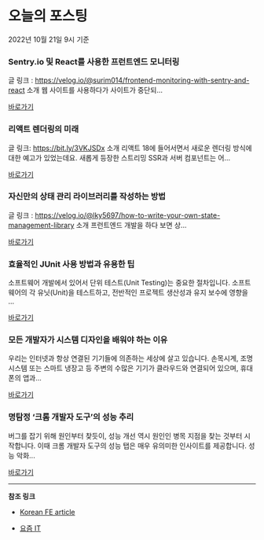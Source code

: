 # 오늘의 포스팅 
2022년 10월 21일 9시 기준 

###  Sentry.io 및 React를 사용한 프런트엔드 모니터링 

 글 링크 : https://velog.io/@surim014/frontend-monitoring-with-sentry-and-react 소개 웹 사이트를 사용하다가 사이트가 중단되... 

 [바로가기](https://kofearticle.substack.com/p/korean-fe-article-sentryio-react) 

###  리액트 렌더링의 미래 

 글 링크: https://bit.ly/3VKJSDx 소개 리액트 18에 들어서면서 새로운 렌더링 방식에 대한 예고가 있었는데요. 새롭게 등장한 스트리밍 SSR과 서버 컴포넌트는 어... 

 [바로가기](https://kofearticle.substack.com/p/korean-fe-article-06e) 

###  자신만의 상태 관리 라이브러리를 작성하는 방법 

 글 링크 : https://velog.io/@lky5697/how-to-write-your-own-state-management-library 소개 프런트엔드 개발을 하다 보면 상... 

 [바로가기](https://kofearticle.substack.com/p/korean-fe-article-c2e) 

### 효율적인 JUnit 사용 방법과 유용한 팁 

 소프트웨어 개발에서 있어서 단위 테스트(Unit Testing)는 중요한 절차입니다. 소프트웨어의 각 유닛(Unit)을 테스트하고, 전반적인 프로젝트 생산성과 유지 보수에 영향을 ... 

 [바로가기](https://yozm.wishket.com/magazine/detail/1748/) 

### 모든 개발자가 시스템 디자인을 배워야 하는 이유 

 우리는 인터넷과 항상 연결된 기기들에 의존하는 세상에 살고 있습니다. 손목시계, 조명 시스템 또는 스마트 냉장고 등 주변의 수많은 기기가 클라우드와 연결되어 있으며, 휴대폰의 앱과... 

 [바로가기](https://yozm.wishket.com/magazine/detail/1745/) 

### 명탐정 ‘크롬 개발자 도구’의 성능 추리 

 버그를 잡기 위해 원인부터 찾듯이, 성능 개선 역시 원인인 병목 지점을 찾는 것부터 시작합니다. 이때 크롬 개발자 도구의 성능 탭은 매우 유의미한 인사이트를 제공합니다. 성능 악화... 

 [바로가기](https://yozm.wishket.com/magazine/detail/1746/) 

---

**참조 링크**

- [Korean FE article](https://kofearticle.substack.com) 

- [요즘 IT](https://yozm.wishket.com/magazine) 

